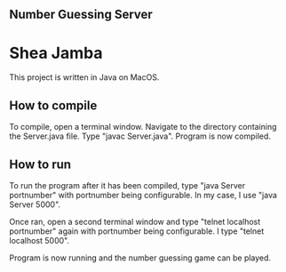 
## Number Guessing Server

# Shea Jamba

This project is written in Java on MacOS.

## How to compile

To compile, open a terminal window. Navigate to the directory containing the Server.java file. Type "javac Server.java". Program is now compiled.

## How to run

To run the program after it has been compiled, type "java Server portnumber" with portnumber being configurable. In my case, I use "java Server 5000".

Once ran, open a second terminal window and type "telnet localhost portnumber" again with portnumber being configurable. I type "telnet localhost 5000". 

Program is now running and the number guessing game can be played.
